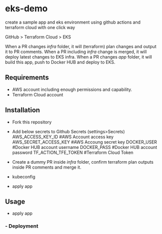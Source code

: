 # eks-demo
create a sample app and eks environment using github actions and terraform cloud with one click way

GitHub > Terraform Cloud > EKS

When a PR changes *infra* folder, it will (terraform) plan changes and output it to PR comments.
When a PR including *infra* change is merged, it will deploy latest changes to EKS infra.
When a PR changes *app* folder, it will build this app, push to Docker HUB and deploy to EKS.

## Requirements
- AWS account including enough permissions and capability.
- Terraform Cloud account

## Installation

- Fork this repository

- Add below secrets to Github Secrets (settings>Secrets)
 AWS_ACCESS_KEY_ID      #AWS Account access key
 AWS_SECRET_ACCESS_KEY  #AWS Accoung secret key
 DOCKER_USER            #Docker HUB account username
 DOCKER_PASS            #Docker HUB account password
 TF_ACTION_TFE_TOKEN    #Terraform Cloud Token

- Create a dummy PR inside *infra* folder, confirm terraform plan outputs inside PR comments and merge it.
- kubeconfig
- apply app

## Usage
- apply app


### - Deployment


